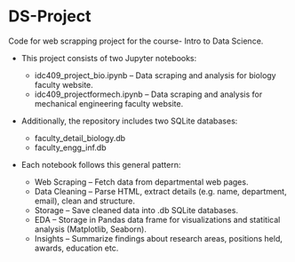 # DS-Project
Code for web scrapping project for the course- Intro to Data Science.


- This project consists of two Jupyter notebooks:
  - idc409_project_bio.ipynb – Data scraping and analysis for biology faculty website.
  - idc409_projectformech.ipynb – Data scraping and analysis for mechanical engineering faculty website.

- Additionally, the repository includes two SQLite databases:
  - faculty_detail_biology.db
  - faculty_engg_inf.db

- Each notebook follows this general pattern:
  - Web Scraping – Fetch data from departmental web pages.
  - Data Cleaning – Parse HTML, extract details (e.g. name, department, email), clean and structure.
  - Storage – Save cleaned data into .db SQLite databases.
  - EDA – Storage in Pandas data frame for visualizations and statitical analysis (Matplotlib, Seaborn).
  - Insights – Summarize findings about research areas, positions held, awards, education etc.
  
